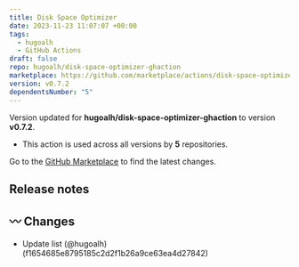 ```yaml
---
title: Disk Space Optimizer
date: 2023-11-23 11:07:07 +00:00
tags:
  - hugoalh
  - GitHub Actions
draft: false
repo: hugoalh/disk-space-optimizer-ghaction
marketplace: https://github.com/marketplace/actions/disk-space-optimizer
version: v0.7.2
dependentsNumber: "5"
---
```



Version updated for **hugoalh/disk-space-optimizer-ghaction** to version **v0.7.2**.
- This action is used across all versions by **5** repositories.

Go to the [GitHub Marketplace](https://github.com/marketplace/actions/disk-space-optimizer) to find the latest changes.

## Release notes

## 〰️ Changes

- Update list (@hugoalh)(f1654685e8795185c2d2f1b26a9ce63ea4d27842)

